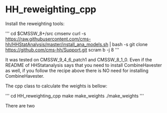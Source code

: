 # HH_reweighting_cpp

Install the reweighting tools:

'''
cd $CMSSW_8+/src
cmsenv
curl -s https://raw.githubusercontent.com/cms-hh/HHStatAnalysis/master/install_ana_models.sh | bash -s
git clone https://github.com/cms-hh/Support.git
scram b -j 8
'''

It was tested on CMSSW_9_4_6_patch1 and CMSSW_8_1_0.
Even if the README of HHStatanalysis says that you need to install CombineHavester as well, if you follow the recipe above there is NO need for installing CombineHavester.

The cpp class to calculate the weights is bellow:

'''
cd HH_reweighting_cpp
make make_weights
./make_weights
'''

There are two

